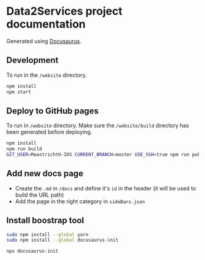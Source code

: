 # Data2Services project documentation

Generated using [Docusaurus](https://docusaurus.io/).

## Development

To run in the `/website` directory.

```bash
npm install
npm start
```

## Deploy to GitHub pages

To run in `/website` directory. Make sure the `/website/build` directory has been generated before deploying.

```bash
npm install
npm run build
GIT_USER=MaastrichtU-IDS CURRENT_BRANCH=master USE_SSH=true npm run publish-gh-pages
```

## Add new docs page

* Create the `.md` in `/docs` and define it's `id` in the header (it will be used to build the URL path)
* Add the page in the right category in `sideBars.json`

## Install boostrap tool

```bash
sudo npm install --global yarn
sudo npm install --global docusaurus-init

npx docusaurus-init
```


